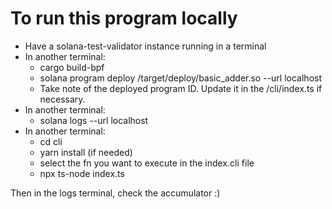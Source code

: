 # To run this program locally
* Have a solana-test-validator instance running in a terminal
* In another terminal:
    - cargo build-bpf
    - solana program deploy <whatever-your-path>/target/deploy/basic_adder.so --url localhost
    - Take note of the deployed program ID. Update it in the /cli/index.ts if necessary.
* In another terminal:
    - solana logs <program ID> --url localhost
* In another terminal:
    - cd cli
    - yarn install (if needed)
    - select the fn you want to execute in the index.cli file 
    - npx ts-node index.ts

Then in the logs terminal, check the accumulator
:)
